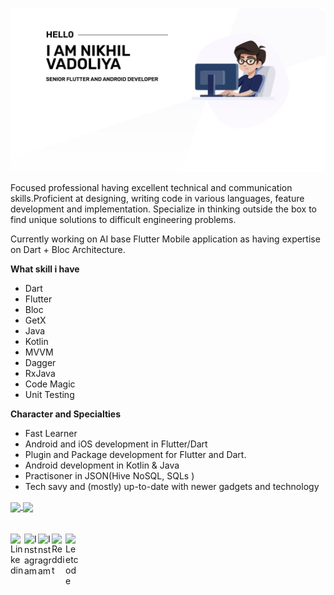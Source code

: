 
![Nikhil profile](https://raw.githubusercontent.com/NikhilVadoliya/NikhilVadoliya/master/profile.jpg)



Focused professional having excellent technical and communication skills.Proficient at designing, writing code in various languages, feature development and implementation. Specialize in thinking outside the box to find unique solutions to difficult engineering problems.

 <!--- ![Profile views](https://gpvc.arturio.dev/NikhilVadoliya)--->

Currently working on AI base Flutter Mobile application as having expertise on Dart + Bloc Architecture.


**What skill i have**
 
 - Dart
 - Flutter
 - Bloc
 - GetX
 - Java
 - Kotlin
 - MVVM
 - Dagger
 - RxJava
 - Code Magic
 - Unit Testing 
 
 **Character and Specialties**
 - Fast Learner
 - Android and iOS development in Flutter/Dart
 - Plugin and Package development for Flutter and Dart.
 - Android development in Kotlin & Java
 - Practisoner in JSON(Hive NoSQL, SQLs )
 - Tech savy and (mostly) up-to-date with newer gadgets and technology


<a href="https://github.com/NikhilVadoliya/NikhilVadoliya">
<img align="center" src ="https://github-readme-stats.vercel.app/api?username=NikhilVadoliya&&show_icons=true&title_color=212121&icon_color=757575&hide=issues&text_color=424242&bg_color=ffffff"/>
</a>
<a href="https://github.com/NikhilVadoliya/NikhilVadoliya">
<img align="center" src="https://github-readme-stats.vercel.app/api/top-langs/?username=NikhilVadoliya&layout=compact&title_color=212121"/>
 </a>
<br/>
<br/>

<br/>

<a href="https://in.linkedin.com/in/nikhil-vadoliya-8882459b">
  <img align="left" alt="Linkedin" width="22px" src="https://cdn.jsdelivr.net/npm/simple-icons@v3/icons/linkedin.svg" />
</a>
<a href="https://www.instagram.com/nikhil_vadoliya/">
  <img align="left" alt="Instagram" width="22px" src="https://cdn.jsdelivr.net/npm/simple-icons@v3/icons/instagram.svg" />
</a>
<a href="https://www.facebook.com/nikhil.vadoliya.9">
  <img align="left" alt="Instagram" width="22px" src="https://cdn.jsdelivr.net/npm/simple-icons@3.2.0/icons/facebook.svg" />
</a>
<a href="https://stackoverflow.com/users/9512756/nikhil-vadoliya">
  <img align="left" alt=" Reddit" width="22px" src="https://cdn.jsdelivr.net/npm/simple-icons@v3/icons/stackoverflow.svg" />
</a>
<a href="mailto:vadoliya.nikhil99@gmail.com">
  <img align="left" alt="Leetcode" width="22px" src="https://cdn.jsdelivr.net/npm/simple-icons@v3/icons/gmail.svg" />
</a>


